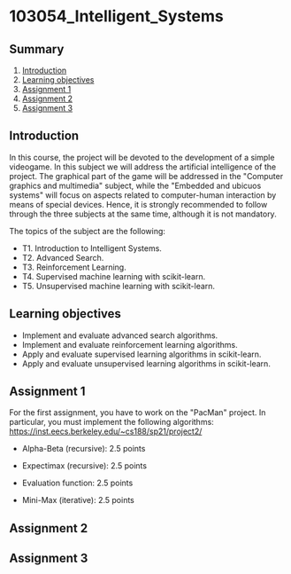 # 103054_Intelligent_Systems

## Summary
1. [Introduction](#introduction)
2. [Learning objectives](#learning-objectives)
3. [Assignment 1](#assignment-1)
4. [Assignment 2](#assignment-2)
5. [Assignment 3](#assignment-3)


## Introduction
In this course, the project will be devoted to the development of a simple videogame. In this subject we will address the artificial intelligence of the project. The graphical part of the game will be addressed in the "Computer graphics and multimedia" subject, while the "Embedded and ubicuos systems" will focus on aspects related to computer-human interaction by means of special devices. Hence, it is strongly recommended to follow through the three subjects at the same time, although it is not mandatory.

The topics of the subject are the following:
- T1. Introduction to Intelligent Systems.
- T2. Advanced Search.
- T3. Reinforcement Learning.
- T4. Supervised machine learning with scikit-learn.
- T5. Unsupervised machine learning with scikit-learn.

## Learning objectives
* Implement and evaluate advanced search algorithms.
* Implement and evaluate reinforcement learning algorithms.
* Apply and evaluate supervised learning algorithms in scikit-learn.
* Apply and evaluate unsupervised learning algorithms in scikit-learn.

## Assignment 1
For the first assignment, you have to work on the "PacMan" project. In particular, you must implement the following algorithms:
https://inst.eecs.berkeley.edu/~cs188/sp21/project2/

- Alpha-Beta (recursive): 2.5 points

- Expectimax (recursive): 2.5 points

- Evaluation function: 2.5 points

- Mini-Max (iterative): 2.5 points
## Assignment 2

## Assignment 3